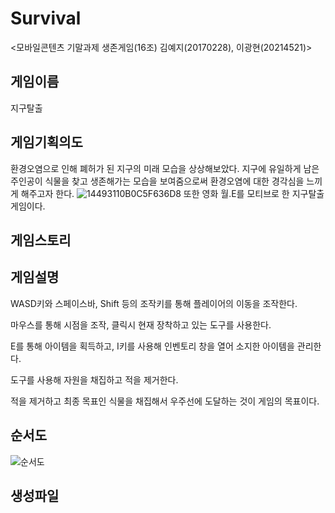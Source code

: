 # Survival 
<모바일콘텐츠 기말과제 생존게임(16조)
김예지(20170228), 이광현(20214521)>

## 게임이름
지구탈출

## 게임기획의도
환경오염으로 인해 폐허가 된 지구의 미래 모습을 상상해보았다. 지구에 유일하게 남은 주인공이 식물을 찾고 생존해가는 모습을 보여줌으로써 환경오염에 대한 경각심을 느끼게 해주고자 한다.
![14493110B0C5F636D8](https://user-images.githubusercontent.com/84300945/120951879-d5b5bd00-c784-11eb-8010-566252c33364.jpg)
또한 영화 월.E를 모티브로 한 지구탈출 게임이다.

## 게임스토리



## 게임설명
WASD키와 스페이스바, Shift 등의 조작키를 통해 플레이어의 이동을 조작한다.

마우스를 통해 시점을 조작, 클릭시 현재 장착하고 있는 도구를 사용한다.

E를 통해 아이템을 획득하고, I키를 사용해 인벤토리 창을 열어 소지한 아이템을 관리한다.

도구를 사용해 자원을 채집하고 적을 제거한다.

적을 제거하고 최종 목표인 식물을 채집해서 우주선에 도달하는 것이 게임의 목표이다.

## 순서도
![순서도](https://user-images.githubusercontent.com/84300945/120951333-90dd5680-c783-11eb-8731-75dc7f688982.PNG)

## 생성파일
